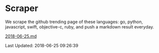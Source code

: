 # Scraper

We scrape the github trending page of these languages: go, python, javascript, swift, objective-c, ruby, and push a markdown result everyday.

[2018-06-25.md](https://github.com/henson/Scraper/blob/master/2018-06-25.md)

Last Updated: 2018-06-25 09:26:39